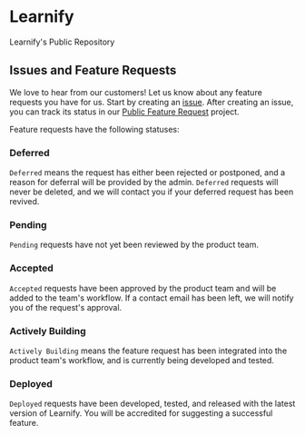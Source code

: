 # Learnify
Learnify's Public Repository

## Issues and Feature Requests
We love to hear from our customers! Let us know about any feature requests you have for us. Start by creating an [issue](https://github.com/learnify-ca/learnify/projects/1). After creating an issue, you can track its status in our [Public Feature Request](https://github.com/learnify-ca/learnify/projects/1) project.

Feature requests have the following statuses:

### Deferred
`Deferred` means the request has either been rejected or postponed, and a reason for deferral will be provided by the admin. `Deferred` requests will never be deleted, and we will contact you if your deferred request has been revived.

### Pending
`Pending` requests have not yet been reviewed by the product team.

### Accepted
`Accepted` requests have been approved by the product team and will be added to the team's workflow. If a contact email has been left, we will notify you of the request's approval.

### Actively Building
`Actively Building` means the feature request has been integrated into the product team's workflow, and is currently being developed and tested.

### Deployed
`Deployed` requests have been developed, tested, and released with the latest version of Learnify. You will be accredited for suggesting a successful feature.
